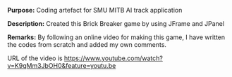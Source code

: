 **Purpose:** Coding artefact for SMU MITB AI track application

**Description:** Created this Brick Breaker game by using JFrame and JPanel

**Remarks:** By following an online video for making this game, I have written the codes from scratch and added my own comments.

URL of the video is https://www.youtube.com/watch?v=K9qMm3JbOH0&feature=youtu.be
